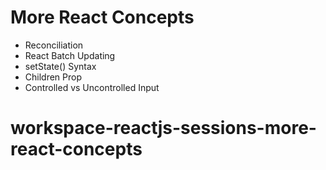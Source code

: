 # More React Concepts

- Reconciliation
- React Batch Updating
- setState() Syntax
- Children Prop
- Controlled vs Uncontrolled Input
# workspace-reactjs-sessions-more-react-concepts
